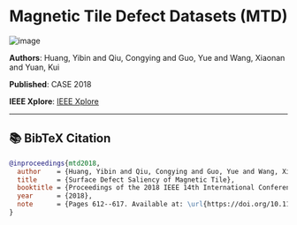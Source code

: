 # Magnetic Tile Defect Datasets (MTD)
![image](https://github.com/abin24/Magnetic-tile-defect-datasets./raw/master/dataset.jpg)

**Authors**: Huang, Yibin and Qiu, Congying and Guo, Yue and Wang, Xiaonan and Yuan, Kui

**Published**: CASE 2018

**IEEE Xplore**: [IEEE Xplore](https://ieeexplore.ieee.org/document/8560423)

---

## 📚 BibTeX Citation

```bibtex
@inproceedings{mtd2018,
  author    = {Huang, Yibin and Qiu, Congying and Guo, Yue and Wang, Xiaonan and Yuan, Kui},
  title     = {Surface Defect Saliency of Magnetic Tile},
  booktitle = {Proceedings of the 2018 IEEE 14th International Conference on Automation Science and Engineering (CASE)},
  year      = {2018},
  note      = {Pages 612--617. Available at: \url{https://doi.org/10.1109/COASE.2018.8560423}}
}
```